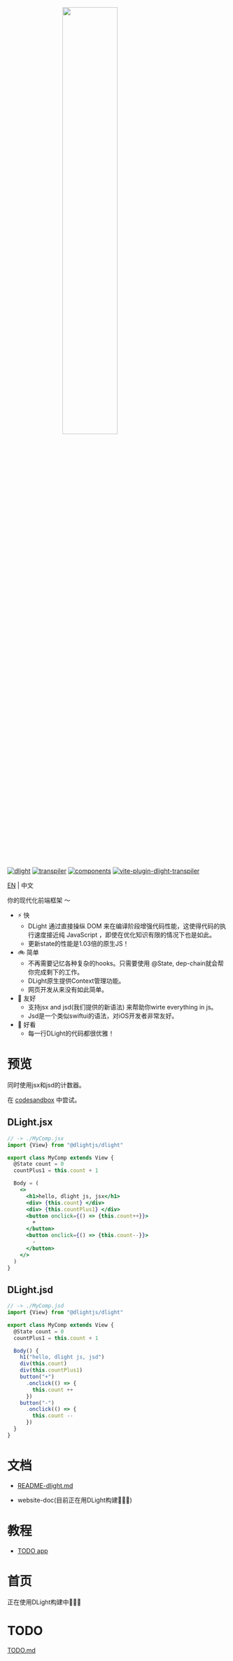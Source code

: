 <img src="../imgs/logo_title.png" style="display:block; margin: auto; width: 50%;"/>

[![dlight](https://badgen.net/npm/v/@dlightjs/dlight?label=@dlightjs/dlight)](https://www.npmjs.com/package/@dlightjs/dlight)
[![transpiler](https://badgen.net/npm/v/@dlightjs/transpiler?label=@dlightjs/transpiler)](https://www.npmjs.com/package/@dlightjs/transpiler)
[![components](https://badgen.net/npm/v/@dlightjs/components?label=@dlightjs/components)](https://www.npmjs.com/package/@dlightjs/components)
[![vite-plugin-dlight-transpiler](https://badgen.net/npm/v/vite-plugin-dlight-transpiler?label=vite-plugin-dlight-transpiler)](https://www.npmjs.com/package/https://badgen.net/npm/v/vite-plugin-dlight-transpiler?label=vite-plugin-dlight-transpiler)

[EN](../../README.md) | 中文

你的现代化前端框架 ～

* ⚡️ 快
  * DLight 通过直接操纵 DOM 来在编译阶段增强代码性能，这使得代码的执行速度接近纯 JavaScript ，即使在优化知识有限的情况下也是如此。
  * 更新state的性能是1.03倍的原生JS！
* 🚲 简单
  * 不再需要记忆各种复杂的hooks。只需要使用 @State, dep-chain就会帮你完成剩下的工作。
  * DLight原生提供Context管理功能。
  * 网页开发从来没有如此简单。
* 🍼 友好
  * 支持jsx and jsd(我们提供的新语法) 来帮助你wirte everything in js。
  * Jsd是一个类似swiftui的语法，对iOS开发者非常友好。
* 🦋 好看
  * 每一行DLight的代码都很优雅！

# 预览

同时使用jsx和jsd的计数器。

在 [codesandbox](https://codesandbox.io/p/sandbox/dlight-vite-quickstart-4tgogd) 中尝试。

## DLight.jsx

```jsx
// -> ./MyComp.jsx
import {View} from "@dlightjs/dlight"

export class MyComp extends View {
  @State count = 0  
  countPlus1 = this.count + 1 

  Body = (
    <>
      <h1>hello, dlight js, jsx</h1>
      <div> {this.count} </div>
      <div> {this.countPlus1} </div>
      <button onclick={() => {this.count++}}>
        +
      </button>
      <button onclick={() => {this.count--}}>
        -
      </button>
    </>
  )
}
```

## DLight.jsd

```js
// -> ./MyComp.jsd
import {View} from "@dlightjs/dlight"

export class MyComp extends View {
  @State count = 0  
  countPlus1 = this.count + 1  

  Body() {
    h1("hello, dlight js, jsd")
    div(this.count)
    div(this.countPlus1)
    button("+")
      .onclick(() => {
        this.count ++
      })
    button("-")
      .onclick(() => {
        this.count --
      })
  }
}
```

# 文档

- [README-dlight.md](./README-dlight-jsd.md)

- website-doc(目前正在用DLight构建👨🏻‍💻)


# 教程

* [TODO app](https://codesandbox.io/p/sandbox/dlight-todoapp-jsx-42t284)


# 首页

正在使用DLight构建中👨🏻‍💻
# TODO

[TODO.md](../TODO.md)
